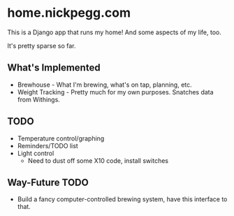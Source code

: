 # home.nickpegg.com

This is a Django app that runs my home! And some aspects of my life, too.

It's pretty sparse so far.

## What's Implemented

* Brewhouse - What I'm brewing, what's on tap, planning, etc.
* Weight Tracking - Pretty much for my own purposes. Snatches data from Withings.

## TODO

* Temperature control/graphing
* Reminders/TODO list
* Light control
    * Need to dust off some X10 code, install switches

## Way-Future TODO

* Build a fancy computer-controlled brewing system, have this interface to that.
